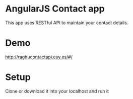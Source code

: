 # AngularJS Contact app

This app uses RESTful API to maintain your contact details.

# Demo
http://raghucontactapi.esy.es/#/

# Setup
Clone or download it into your localhost and run it

